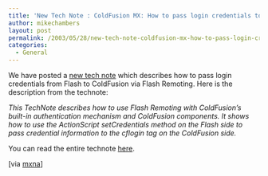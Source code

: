 ```yaml
---
title: 'New Tech Note : ColdFusion MX: How to pass login credentials to cflogin via Flash Remoting'
author: mikechambers
layout: post
permalink: /2003/05/28/new-tech-note-coldfusion-mx-how-to-pass-login-credentials-to-cflogin-via-flash-remoting/
categories:
  - General
---
```



We have posted a [new tech note][1] which describes how to pass login credentials from Flash to ColdFusion via Flash Remoting. Here is the description from the technote:

*This TechNote describes how to use Flash Remoting with ColdFusion&#8217;s built-in authentication mechanism and ColdFusion components. It shows how to use the ActionScript setCredentials method on the Flash side to pass credential information to the cflogin tag on the ColdFusion side.*

You can read the entire technote [here][1].

[via [mxna][2]]

 [1]: http://www.macromedia.com/support/coldfusion/ts/documents/cflogin_flash_remoting.htm
 [2]: http://www.macromedia.com/go/weblogs